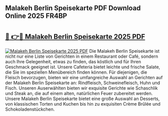 ## Malakeh Berlin Speisekarte PDF Download Online 2025 FR4BP

# <h2><a href="http://gc99qqx.nevu.top/?p=Malakeh+Berlin+Speisekarte">🔗 👉🔴 Malakeh Berlin Speisekarte 2025 PDF</a></h2>

[![Malakeh Berlin Speisekarte 2025 PDF](https://i.imgur.com/dBaPXMq.png)](http://gc99qqx.nevu.top/?p=Malakeh+Berlin+Speisekarte)
Die Malakeh Berlin Speisekarte ist nicht nur eine Liste von Gerichten in einem Restaurant oder Café, sondern auch Ihre Gelegenheit, etwas zu finden, das köstlich und für Ihren Geschmack geeignet ist. Unsere Cafeteria bietet leichte und frische Salate, die Sie im speziellen Menübereich finden können. Für diejenigen, die Fleisch bevorzugen, bieten wir eine umfangreiche Auswahl an Gerichten auf der Malakeh Berlin Speisekarte an: Rindfleisch, Schweinefleisch, Huhn und Fisch. Unseren Auserwählten bieten wir exquisite Gerichte wie Schaschlik und Steak an, die auf einem alten, natürlichen Feuer zubereitet werden. Unsere Malakeh Berlin Speisekarte bietet eine große Auswahl an Desserts, von klassischen Torten und Kuchen bis hin zu exquisiten Crème Brûlée und Schokoladenstückchen.
